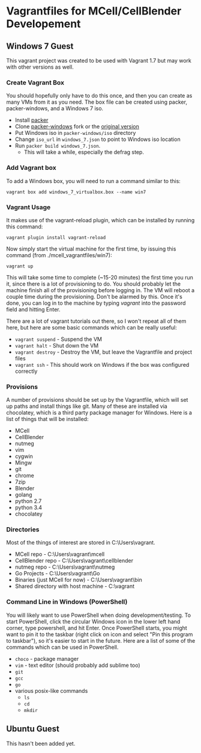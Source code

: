 Vagrantfiles for MCell/CellBlender Developement
===========================================================================

Windows 7 Guest
---------------------------------------------------------------------------

This vagrant project was created to be used with Vagrant 1.7 but may work with
other versions as well.

### Create Vagrant Box

You should hopefully only have to do this once, and then you can create as many
VMs from it as you need. The box file can be created using packer,
packer-windows, and a Windows 7 iso.

- Install [packer](https://packer.io)
- Clone [packer-windows](https://github.com/jczech/packer-windows) fork or the [original version](https://github.com/joefitzgerald/packer-windows)
- Put Windows iso in `packer-windows/iso` directory
- Change `iso_url` in `windows_7.json` to point to Windows iso location
- Run `packer build windows_7.json`.
  - This will take a while, especially the defrag step.

### Add Vagrant box

To add a Windows box, you will need to run a command similar to this:

    vagrant box add windows_7_virtualbox.box --name win7

### Vagrant Usage

It makes use of the vagrant-reload plugin, which can be installed by running
this command:

    vagrant plugin install vagrant-reload

Now simply start the virtual machine for the first time, by issuing this
command (from ./mcell_vagrantfiles/win7):

    vagrant up

This will take some time to complete (~15-20 minutes) the first time you run
it, since there is a lot of provisioning to do. You should probably let the
machine finish all of the provisioning before logging in. The VM will reboot a
couple time during the provisioning. Don't be alarmed by this. Once it's done,
you can log in to the machine by typing *vagrant* into the password field and
hitting Enter.

There are a lot of vagrant tutorials out there, so I won't repeat all of them
here, but here are some basic commands which can be really useful:

- `vagrant suspend` - Suspend the VM
- `vagrant halt` - Shut down the VM
- `vagrant destroy` - Destroy the VM, but leave the Vagrantfile and project files
- `vagrant ssh` - This should work on Windows if the box was configured correctly

### Provisions

A number of provisions should be set up by the Vagrantfile, which will set up
paths and install things like git. Many of these are installed via chocolatey,
which is a third party package manager for Windows. Here is a list of things
that will be installed:

- MCell
- CellBlender
- nutmeg
- vim
- cygwin
- Mingw
- git
- chrome
- 7zip
- Blender
- golang
- python 2.7
- python 3.4
- chocolatey

### Directories

Most of the things of interest are stored in C:\Users\vagrant.

- MCell repo - C:\Users\vagrant\mcell
- CellBlender repo - C:\Users\vagrant\cellblender
- nutmeg repo - C:\Users\vagrant\nutmeg
- Go Projects - C:\Users\vagrant\Go
- Binaries (just MCell for now) - C:\Users\vagrant\bin
- Shared directory with host machine - C:\vagrant

### Command Line in Windows (PowerShell)

You will likely want to use PowerShell when doing development/testing. To start
PowerShell, click the circular Windows icon in the lower left hand corner, type
powershell, and hit Enter. Once PowerShell starts, you might want to pin it to
the taskbar (right click on icon and select "Pin this program to taskbar"), so
it's easier to start in the future. Here are a list of some of the commands
which can be used in PowerShell.

- `choco` - package manager
- `vim` - text editor (should probably add sublime too)
- `git`
- `gcc`
- `go`
- various posix-like commands
  - `ls`
  - `cd`
  - `mkdir`

Ubuntu Guest
---------------------------------------------------------------------------

This hasn't been added yet.
